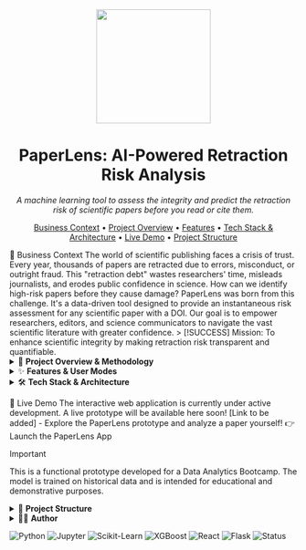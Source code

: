 <div align="center">
<img src="https://github.com/user-attachments/assets/0e4e0df2-9c7c-4e0c-8be8-857053bf735b" width="200" height="200" />
<h1>PaperLens: AI-Powered Retraction Risk Analysis</h1>
<p>
<i>A machine learning tool to assess the integrity and predict the retraction risk of scientific papers before you read or cite them.</i>
</p>
</div>
<p align="center">
<a href="#-business-context">Business Context</a> •
<a href="#-project-overview-methodology">Project Overview</a> •
<a href="#-features-user-modes">Features</a> •
<a href="#-tech-stack-architecture">Tech Stack & Architecture</a> •
<a href="#-live-demo">Live Demo</a> •
<a href="#-project-structure">Project Structure</a>
</p>
🔬 Business Context
The world of scientific publishing faces a crisis of trust. Every year, thousands of papers are retracted due to errors, misconduct, or outright fraud. This "retraction debt" wastes researchers' time, misleads journalists, and erodes public confidence in science.
How can we identify high-risk papers before they cause damage?
PaperLens was born from this challenge. It's a data-driven tool designed to provide an instantaneous risk assessment for any scientific paper with a DOI. Our goal is to empower researchers, editors, and science communicators to navigate the vast scientific literature with greater confidence.
> [!SUCCESS]
Mission: To enhance scientific integrity by making retraction risk transparent and quantifiable.

<details>
<summary>🎯 <strong>Project Overview & Methodology</strong></summary>

This project implements an end-to-end machine learning pipeline to predict the probability of a paper being retracted. The core methodology is built on a case-control study design.

*   **Case Group Construction:** We started with a dataset of ~55,000 confirmed retracted articles from the Retraction Watch Database.
*   **Data Enrichment:** Each paper's metadata was enriched using the OpenAlex API to obtain over 20 structured features related to authorship, publication venue, content, and impact.
*   **Control Group Sampling:** To train a robust model, we created a matched control group. For each retracted paper, we found a "non-retracted twin" using a hierarchical cascade, primarily matching on `source_id` (the unique journal/conference), `year`, and `article_type`. This forces the model to learn subtle integrity signals, not just obvious contextual biases.
*   **Modeling:** We trained and optimized a gradient boosting model (**XGBoost**) on the combined dataset of ~103,000 papers. The final model achieved a **ROC AUC of 0.741**, showing a decent ability to distinguish between high-risk and low-risk publications. The most predictive features were found to be metadata integrity flags like `is_publisher_missing` and `is_abstract_missing`.

</details>

<details>
<summary>✨ <strong>Features & User Modes</strong></summary>

PaperLens provides a tailored experience for different user needs, all powered by the same core risk model.

*   **Instant Risk Score:** Enter a paper's DOI and receive a retraction risk probability score (0-100).
*   **Explainable AI (XAI) Flags:** The app highlights the key metadata factors influencing the prediction (e.g., "Warning: Publisher information is missing.").
*   **User-Centric Modes:**
    *   **Researcher Mode:** "Assess the structural integrity of a paper before you cite or submit." Provides a detailed breakdown and a pre-submission/pre-citation checklist.
    *   **Journalist Mode:** "Fact-check the stability of a new scientific claim." Offers a clear stoplight system (Green/Yellow/Red) and reporting guidance.
    *   **General User Mode:** "Understand any scientific paper, simply." Delivers a simplified risk assessment and aims to provide plain-language summaries of the paper's abstract.
    *   **Journal Editor Mode:** "Get an initial, automated integrity check on new submissions." Presents a triage-focused report with actionable flags for extra scrutiny.

</details>

<details>
<summary>🛠️ <strong>Tech Stack & Architecture</strong></summary>

The project is built with a modern, decoupled architecture to ensure scalability and maintainability.

*   **Data Science & Modeling:** Python, Pandas, Jupyter, Scikit-learn, XGBoost.
*   **Data Sources:** OpenAlex API, Retraction Watch Database.
*   **Backend (Inference API):** A lightweight **Flask** or **FastAPI** server in Python.
    *   Loads the `paperlens_xgb_pipeline.pkl` model.
    *   Exposes a `/predict` endpoint that receives paper metadata, runs it through the pipeline, and returns a JSON response with the risk score.
*   **Frontend (Web Application):** A modern web application built with **React** and **TypeScript**.
    *   Handles user input (DOI).
    *   Fetches metadata from the OpenAlex API.
    *   Sends the metadata to our backend API for analysis.
    *   Receives the risk score and displays it in a dynamic, user-friendly interface.

</details>

🚀 Live Demo
The interactive web application is currently under active development. A live prototype will be available here soon!
[Link to be added] - Explore the PaperLens prototype and analyze a paper yourself!
👉 Launch the PaperLens App

> [!IMPORTANT]
This is a functional prototype developed for a Data Analytics Bootcamp. The model is trained on historical data and is intended for educational and demonstrative purposes.

<details>
<summary>📂 <strong>Project Structure</strong></summary>
The repository is organized to separate concerns, from data science notebooks to the final web application.

```
paperlens/
├── backend/                # Backend API (Flask/FastAPI)
│   ├── app.py              # Main server application
│   └── requirements.txt    # Python dependencies
├── webapp/                 # Frontend Application (React)
│   ├── src/
│   └── package.json        # Node.js dependencies
├── models/
│   └── paperlens_xgb_pipeline.pkl  # The final, trained model pipeline
├── data/
│   ├── raw/
│   └── processed/
├── notebooks/
│   ├── 01_Data_Acquisition_and_Preparation.ipynb
│   └── 02_Analysis_and_Modeling.ipynb
├── src/
│   └── feature_extractor.py
└── scripts
```
</details>

<details>
<summary>👨‍💻 <strong>Author</strong></summary>

[![GitHub](https://img.shields.io/badge/@xavistem-GitHub-181717?logo=github&style=flat-square)](https://github.com/xavistem)
</details>

![Python](https://img.shields.io/badge/Python-3.9+-blue?logo=python)
![Jupyter](https://img.shields.io/badge/Jupyter-Analysis-orange?logo=jupyter)
![Scikit-Learn](https://img.shields.io/badge/scikit--learn-ML-orange?style=flat-square&logo=scikit-learn)
![XGBoost](https://img.shields.io/badge/XGBoost-Modeling-blue.svg?style=flat-square)
![React](https://img.shields.io/badge/React-WebApp-blue?logo=react)
![Flask](https://img.shields.io/badge/Flask-API-grey?logo=flask)
![Status](https://img.shields.io/badge/Status-Finished-brightgreen)
